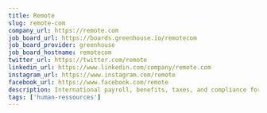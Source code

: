 ```yaml
---
title: Remote
slug: remote-com
company_url: https://remote.com
job_board_url: https://boards.greenhouse.io/remotecom
job_board_provider: greenhouse
job_board_hostname: remotecom
twitter_url: https://twitter.com/remote
linkedin_url: https://www.linkedin.com/company/remote.com
instagram_url: https://www.instagram.com/remote
facebook_url: https://www.facebook.com/remote
description: International payroll, benefits, taxes, and compliance for businesses, big and small.
tags: ['human-ressources']
---
```

